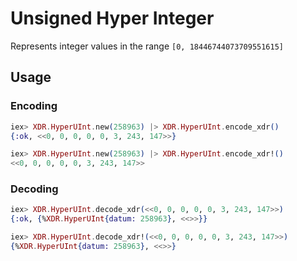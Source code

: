 # Unsigned Hyper Integer

Represents integer values in the range `[0, 18446744073709551615]`

## Usage

### Encoding

```elixir 
iex> XDR.HyperUInt.new(258963) |> XDR.HyperUInt.encode_xdr()
{:ok, <<0, 0, 0, 0, 0, 3, 243, 147>>}

iex> XDR.HyperUInt.new(258963) |> XDR.HyperUInt.encode_xdr!()
<<0, 0, 0, 0, 0, 3, 243, 147>>
```

### Decoding

```elixir
iex> XDR.HyperUInt.decode_xdr(<<0, 0, 0, 0, 0, 3, 243, 147>>)
{:ok, {%XDR.HyperUInt{datum: 258963}, <<>>}}

iex> XDR.HyperUInt.decode_xdr!(<<0, 0, 0, 0, 0, 3, 243, 147>>)
{%XDR.HyperUInt{datum: 258963}, <<>>}
```